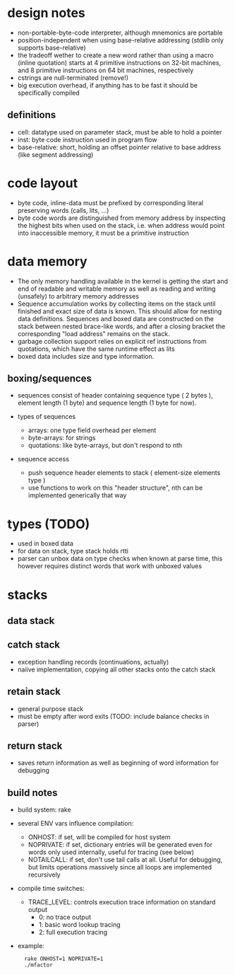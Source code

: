 # design notes
- non-portable-byte-code interpreter, although mnemonics are portable
- position-independent when using base-relative addressing (stdlib
  only supports base-relative)
- the tradeoff wether to create a new word rather than using a macro
  (inline quotation) starts at 4 primitive instructions on 32-bit
  machines, and 8 primitive instructions on 64 bit machines,
  respectively
- cstrings are null-terminated (remove!)
- big execution overhead, if anything has to be fast it should be
  specifically compiled

## definitions ##
- cell: datatype used on parameter stack, must be able to hold a pointer
- inst: byte code instruction used in program flow
- base-relative: short, holding an offset pointer relative to base
  address (like segment addressing)

# code layout #
- byte code, inline-data must be prefixed by corresponding literal
  preserving words (calls, lits, ...)
- byte code words are distinguished from memory address by inspecting
  the highest bits when used on the stack, i.e. when address would
  point into inaccessible memory, it must be a primitive instruction

# data memory #
- The only memory handling available in the kernel is getting the
  start and end of readable and writable memory as well as reading and
  writing (unsafely) to arbitrary memory addresses
- Sequence accumulation works by collecting items on the stack until
  finished and exact size of data is known.  This should allow for
  nesting data definitions.  Sequences and boxed data are constructed
  on the stack between nested brace-like words, and after a closing
  bracket the corresponding "load address" remains on the stack.
- garbage collection support relies on explicit ref instructions
  from quotations, which have the same runtime effect as lits
- boxed data includes size and type information.
## boxing/sequences ##
- sequences consist of header containing sequence type ( 2 bytes ),
  element length (1 byte) and sequence length (1 byte for now).
- types of sequences
  - arrays: one type field overhead per element
  - byte-arrays: for strings
  - quotations: like byte-arrays, but don't respond to nth

- sequence access
  - push sequence header elements to stack ( element-size elements type )
  - use functions to work on this "header structure", nth can be
    implemented generically that way

# types (TODO) #
- used in boxed data
- for data on stack, type stack holds rtti
- parser can unbox data on type checks when known at parse time, this
  however requires distinct words that work with unboxed values

# stacks #

## data stack ##

## catch stack ##
- exception handling records (continuations, actually)
- naiive implementation, copying all other stacks onto the catch stack

## retain stack ##
- general purpose stack
- must be empty after word exits (TODO: include balance checks in parser)

## return stack ##
- saves return information as well as beginning of word information
  for debugging


## build notes ##

- build system: rake
- several ENV vars influence compilation:
  - ONHOST: if set, will be compiled for host system
  - NOPRIVATE: if set, dictionary entries will be generated even for
    words only used internally, useful for tracing (see below)
  - NOTAILCALL: if set, don't use tail calls at all.  Useful for debugging,
    but limits operations massively since all loops are implemented recursively
- compile time switches:
  - TRACE_LEVEL: controls execution trace information on standard output
    - 0: no trace output
    - 1: basic word lookup tracing
    - 2: full execution tracing
- example:

        rake ONHOST=1 NOPRIVATE=1
        ./mfactor

